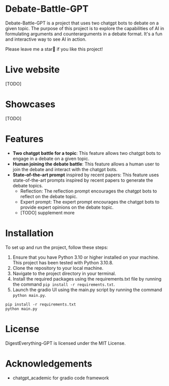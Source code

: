 # Debate-Battle-GPT

Debate-Battle-GPT is a project that uses two chatgpt bots to debate on a given topic. The purpose of this project is to explore the capabilities of AI in formulating arguments and counterarguments in a debate format. It's a fun and interactive way to see AI in action.

Please leave me a star🌟 if you like this project!

# Live website

[TODO]

# Showcases

[TODO]

# Features

- **Two chatgpt battle for a topic**: This feature allows two chatgpt bots to engage in a debate on a given topic.
- **Human joining the debate battle**: This feature allows a human user to join the debate and interact with the chatgpt bots.
- **State-of-the-art prompt** inspired by recent papers: This feature uses state-of-the-art prompts inspired by recent papers to generate the debate topics.
    - Reflection: The reflection prompt encourages the chatgpt bots to reflect on the debate topic.
    - Expert prompt: The expert prompt encourages the chatgpt bots to provide expert opinions on the debate topic.
    - [TODO] supplement more

# Installation

To set up and run the project, follow these steps:

1. Ensure that you have Python 3.10 or higher installed on your machine. This project has been tested with Python 3.10.8.
2. Clone the repository to your local machine.
3. Navigate to the project directory in your terminal.
4. Install the required packages using the requirements.txt file by running the command `pip install -r requirements.txt`.
5. Launch the gradio UI using the main.py script by running the command `python main.py`.

```
pip install -r requirements.txt
python main.py
```

# License

DigestEverything-GPT is licensed under the MIT License.

# Acknowledgements

- chatgpt_academic for gradio code framework
